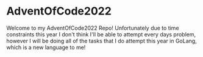 # AdventOfCode2022

Welcome to my AdventOfCode2022 Repo! Unfortunately due to time constraints this year I don't think I'll be able to attempt every days problem, however I will be doing all of the tasks that I do attempt this year in GoLang, which is a new language to me!
      
